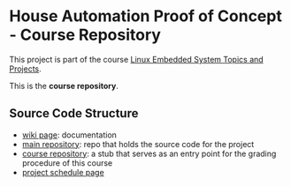 # House Automation Proof of Concept - Course Repository

This project is part of the course [Linux Embedded System Topics and Projects](https://www.coursera.org/learn/linux-embedded-systems-topics-projects).

This is the **course repository**.

## Source Code Structure

- [wiki page](https://github.com/cu-ecen-aeld/final-project-EsGeh/wiki/Project-Overview): documentation
- [main repository](https://github.com/house-automation-proof-of-concept/final-project-assignment-house-automation-poc): repo that holds the source code for the project
- [course repository](https://github.com/cu-ecen-aeld/final-project-EsGeh): a stub that serves as an entry point for the grading procedure of this course
- [project schedule page](https://github.com/orgs/house-automation-proof-of-concept/projects/2)
